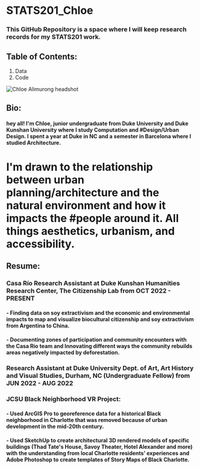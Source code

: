 # STATS201_Chloe

### This GitHub Repository is a space where I will keep research records for my STATS201 work.
## Table of Contents: 
1. Data
2. Code

![Chloe Alimurong headshot](https://github.com/Rising-Stars-by-Sunshine/STATS201_Chloe/assets/148734001/76c2be1e-7ad1-40d3-b2ae-a595304b84be)

## Bio:
#### hey all! I'm Chloe, junior undergraduate from Duke University and Duke Kunshan University where I study Computation and #Design/Urban Design. I spent a year at Duke in NC and a semester in Barcelona where I studied Architecture. 
# I'm drawn to the relationship between urban planning/architecture and the natural environment and how it impacts the #people around it. All things aesthetics, urbanism, and accessibility.

## Resume:
### Casa Río Research Assistant at Duke Kunshan Humanities Research Center, The Citizenship Lab from OCT 2022 - PRESENT
#### - Finding data on soy extractivism and the economic and environmental impacts to map and visualize biocultural citizenship and soy extractivism from Argentina to China.
#### - Documenting zones of participation and community encounters with the Casa Rio team and Innovating different ways the community rebuilds areas negatively impacted by deforestation.
### Research Assistant at Duke University Dept. of Art, Art History and Visual Studies, Durham, NC (Undergraduate Fellow) from JUN 2022 - AUG 2022
### JCSU Black Neighborhood VR Project:
#### - Used ArcGIS Pro to georeference data for a historical Black neighborhood in Charlotte that was removed because of urban development in the mid-20th century.
#### - Used SketchUp to create architectural 3D rendered models of specific buildings (Thad Tate's House, Savoy Theater, Hotel Alexander and more) with the understanding from local Charlotte residents’ experiences and Adobe Photoshop to create templates of Story Maps of Black Charlotte.



